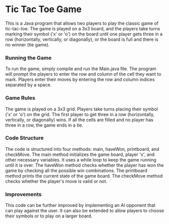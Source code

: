 <h1>Tic Tac Toe Game</h1>
This is a Java program that allows two players to play the classic game of tic-tac-toe. The game is played on a 3x3 board, and the players take turns marking their symbol ('x' or 'o') on the board until one player gets three in a row (horizontally, vertically, or diagonally), or the board is full and there is no winner (tie game).

<h3>Running the Game</h3>
To run the game, simply compile and run the Main.java file. The program will prompt the players to enter the row and column of the cell they want to mark. Players enter their moves by entering the row and column indices separated by a space.

<h3>Game Rules</h3>
The game is played on a 3x3 grid.
Players take turns placing their symbol ('x' or 'o') on the grid.
The first player to get three in a row (horizontally, vertically, or diagonally) wins.
If all the cells are filled and no player has three in a row, the game ends in a tie.

<h3>Code Structure</h3>
The code is structured into four methods: main, haveWon, printboard, and checkMove.
The main method initializes the game board, player 'x', and other necessary variables. It uses a while loop to keep the game running until it is over.
The haveWon method checks whether the player has won the game by checking all the possible win combinations.
The printboard method prints the current state of the game board.
The checkMove method checks whether the player's move is valid or not.

<h3>Improvements</h3>
This code can be further improved by implementing an AI opponent that can play against the user. It can also be extended to allow players to choose their symbols or to play on a larger board.

